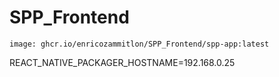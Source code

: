 # SPP_Frontend
    image: ghcr.io/enricozammitlon/SPP_Frontend/spp-app:latest
REACT_NATIVE_PACKAGER_HOSTNAME=192.168.0.25